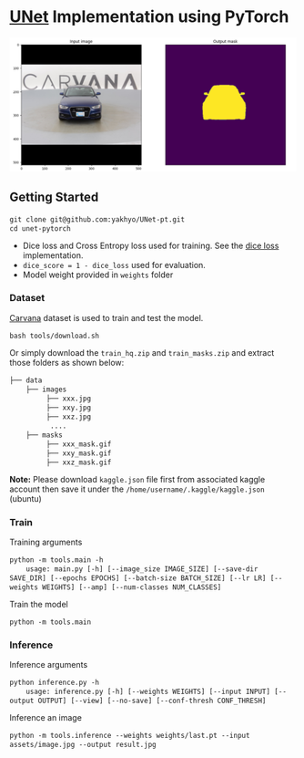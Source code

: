 # [UNet](https://arxiv.org/abs/1505.04597) Implementation using PyTorch

<div align="center">
<img src="./assets/img_mask.jpg">
</div>

## Getting Started

```
git clone git@github.com:yakhyo/UNet-pt.git
cd unet-pytorch
```

- Dice loss and Cross Entropy loss used for training. See the [dice loss](unet/utils/loss.py) implementation.
- `dice_score = 1 - dice_loss` used for evaluation.
- Model weight provided in `weights` folder

### Dataset

[Carvana](https://www.kaggle.com/competitions/carvana-image-masking-challenge/data) dataset is used to train and test
the model.

```
bash tools/download.sh
```

Or simply download the `train_hq.zip` and `train_masks.zip` and extract those folders as shown below:

```
├── data 
    ├── images
         ├── xxx.jpg
         ├── xxy.jpg
         ├── xxz.jpg
          ....
    ├── masks
         ├── xxx_mask.gif
         ├── xxy_mask.gif
         ├── xxz_mask.gif
```

**Note:** Please download `kaggle.json` file first from associated kaggle account then save it under
the `/home/username/.kaggle/kaggle.json` (ubuntu)

### Train

Training arguments

```
python -m tools.main -h
    usage: main.py [-h] [--image_size IMAGE_SIZE] [--save-dir SAVE_DIR] [--epochs EPOCHS] [--batch-size BATCH_SIZE] [--lr LR] [--weights WEIGHTS] [--amp] [--num-classes NUM_CLASSES]
```

Train the model

```commandline
python -m tools.main
```

### Inference

Inference arguments

```
python inference.py -h
    usage: inference.py [-h] [--weights WEIGHTS] [--input INPUT] [--output OUTPUT] [--view] [--no-save] [--conf-thresh CONF_THRESH]
```

Inference an image

```
python -m tools.inference --weights weights/last.pt --input assets/image.jpg --output result.jpg
```
